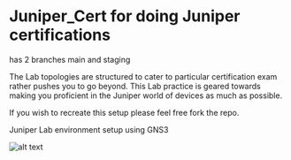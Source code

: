 # Juniper_Cert for doing Juniper certifications

has 2 branches main and staging

The Lab topologies are structured to cater to particular certification exam rather pushes you to go beyond.  This Lab practice is geared towards making you proficient in the Juniper world of devices as much as possible.

If you wish to recreate this setup please feel free fork the repo.

Juniper Lab environment setup using GNS3

![alt text](<gns3_lab_setup/Juniper Lab Environment setup.drawio.png>)

